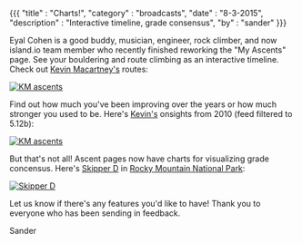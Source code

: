 {{{
  "title" : "Charts!",
  "category" : "broadcasts",
  "date" : "8-3-2015",
  "description" : "Interactive timeline, grade consensus",
  "by" : "sander"
}}}

Eyal Cohen is a good buddy, musician, engineer, rock climber, and now island.io team member who recently finished reworking the "My Ascents" page. See your bouldering and route climbing as an interactive timeline. Check out [Kevin Macartney's](https://www.island.io/Cupcake/ascents) routes:

<!--more-->

[![KM ascents](https://s3.amazonaws.com/island.io/blog/img/km1.png)](https://www.island.io/Cupcake/ascents)

Find out how much you've been improving over the years or how much stronger you used to be. Here's [Kevin's](https://www.island.io/Cupcake/ascents) onsights from 2010 (feed filtered to 5.12b):

[![KM ascents](https://s3.amazonaws.com/island.io/blog/img/km2.png)](https://www.island.io/Cupcake/ascents)

But that's not all! Ascent pages now have charts for visualizing grade concensus. Here's [Skipper D](https://www.island.io/crags/usa/rmnp/boulders/skipper-d) in [Rocky Mountain National Park](https://www.island.io/crags/usa/rmnp):

[![Skipper D](https://s3.amazonaws.com/island.io/blog/img/sd.png)](https://www.island.io/crags/usa/rmnp/boulders/skipper-d)

Let us know if there's any features you'd like to have! Thank you to everyone who has been sending in feedback.

Sander